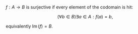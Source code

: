 
$f: A \rightarrow B$ is surjective if every element of the codomain is hit:

$$
(\forall b \in B) \exists a \in A: f(a)=b,
$$

equivalently $\operatorname{Im}(f)=B$.


